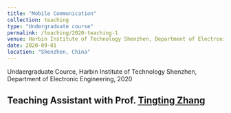 ```yaml
---
title: "Mobile Communication"
collection: teaching
type: "Undergraduate course"
permalink: /teaching/2020-teaching-1
venue: Harbin Institute of Technology Shenzhen, Department of Electronic Engineering"
date: 2020-09-01
location: "Shenzhen, China"
---
```


Undaergraduate Cource, Harbin Institute of Technology Shenzhen, Department of Electronic Engineering, 2020
## Teaching Assistant with Prof. [Tingting Zhang]((https://faculty.hitsz.edu.cn/zhangtingting))



